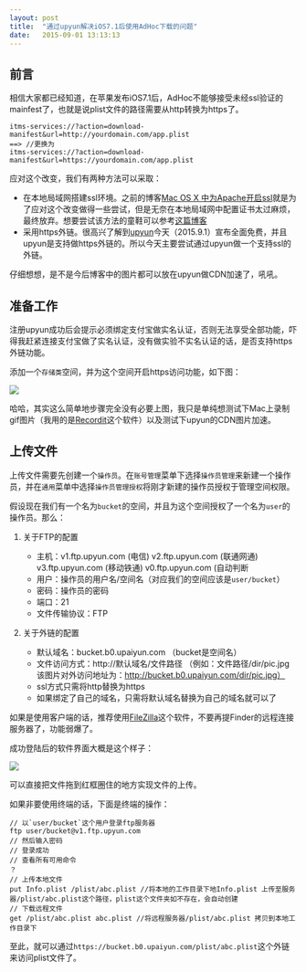 ```yaml
---
layout: post
title:  "通过upyun解决iOS7.1后使用AdHoc下载的问题"
date:   2015-09-01 13:13:13
---
```

## 前言

相信大家都已经知道，在苹果发布iOS7.1后，AdHoc不能够接受未经ssl验证的mainfest了，也就是说plist文件的路径需要从http转换为https了。

	itms-services://?action=download-manifest&url=http://yourdomain.com/app.plist
	==> //更换为
	itms-services://?action=download-manifest&url=https://yourdomain.com/app.plist

应对这个改变，我们有两种方法可以采取：

- 在本地局域网搭建ssl环境。之前的博客[Mac OS X 中为Apache开启ssl]()就是为了应对这个改变做得一些尝试，但是无奈在本地局域网中配置证书太过麻烦，最终放弃。想要尝试该方法的童鞋可以参考[这篇博客](http://blog.cnbluebox.com/blog/2014/03/25/ios7-dot-1xia-shi-yong-adhocfang-fa-xia-zai-de-jie-jue-fang-an/)
- 采用https外链。很高兴了解到[upyun]()今天（2015.9.1）宣布全面免费，并且upyun是支持做https外链的。所以今天主要尝试通过upyun做一个支持ssl的外链。

仔细想想，是不是今后博客中的图片都可以放在upyun做CDN加速了，吼吼。

## 准备工作

注册upyun成功后会提示必须绑定支付宝做实名认证，否则无法享受全部功能，吓得我赶紧连接支付宝做了实名认证，没有做实验不实名认证的话，是否支持https外链功能。

添加一个`存储类`空间，并为这个空间开启https访问功能，如下图：

![](http://redharry.b0.upaiyun.com/pic/upyun_with_ssl.gif)

哈哈，其实这么简单地步骤完全没有必要上图，我只是单纯想测试下Mac上录制gif图片（我用的是[Recordit](http://www.recordit.co/)这个软件）以及测试下upyun的CDN图片加速。

## 上传文件

上传文件需要先创建一个`操作员`。在`账号管理`菜单下选择`操作员管理`来新建一个操作员，并在`通用`菜单中选择`操作员管理授权`将刚才新建的操作员授权于管理空间权限。

假设现在我们有一个名为`bucket`的空间，并且为这个空间授权了一个名为`user`的操作员。那么：

1. 关于FTP的配置

	- 主机：v1.ftp.upyun.com (电信) v2.ftp.upyun.com (联通网通) v3.ftp.upyun.com (移动铁通) v0.ftp.upyun.com (自动判断
	- 用户：操作员的用户名/空间名（对应我们的空间应该是`user/bucket`）
	- 密码：操作员的密码
	- 端口：21
	- 文件传输协议：FTP

2. 关于外链的配置

	- 默认域名：bucket.b0.upaiyun.com （bucket是空间名）
	- 文件访问方式：http://默认域名/文件路径
（例如：文件路径/dir/pic.jpg 该图片对外访问地址为：http://bucket.b0.upaiyun.com/dir/pic.jpg）
	- ssl方式只需将http替换为https
	- 如果绑定了自己的域名，只需将默认域名替换为自己的域名就可以了


如果是使用客户端的话，推荐使用[FileZilla]()这个软件，不要再提Finder的远程连接服务器了，功能弱爆了。

成功登陆后的软件界面大概是这个样子：

![](http://redharry.b0.upaiyun.com/pic/how_does_filezilla_looks_like.png)

可以直接把文件拖到红框圈住的地方实现文件的上传。

如果非要使用终端的话，下面是终端的操作：

	// 以`user/bucket`这个用户登录ftp服务器
	ftp user/bucket@v1.ftp.upyun.com
	// 然后输入密码
	// 登录成功
	// 查看所有可用命令
	？
	// 上传本地文件
	put Info.plist /plist/abc.plist //将本地的工作目录下地Info.plist 上传至服务器/plist/abc.plist这个路径，plist这个文件夹如不存在，会自动创建
	// 下载远程文件
	get /plist/abc.plist abc.plist //将远程服务器/plist/abc.plist 拷贝到本地工作目录下
	
至此，就可以通过`https://bucket.b0.upaiyun.com/plist/abc.plist`这个外链来访问plist文件了。







	

